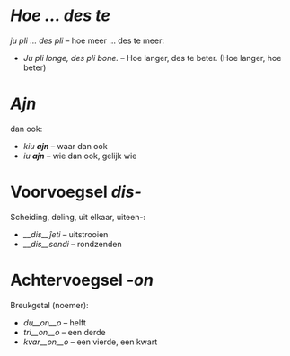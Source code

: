 # *Hoe … des te*

*ju pli … des pli* – hoe meer … des te meer:

- *Ju pli longe, des pli bone.* – Hoe langer, des te beter. (Hoe langer, hoe beter)
 

# *Ajn*

dan ook:

- *kiu __ajn__* – waar dan ook
- *iu __ajn__* – wie dan ook, gelijk wie
 

# Voorvoegsel *dis-*

Scheiding, deling, uit elkaar, uiteen-:

- *__dis__ĵeti* – uitstrooien
- *__dis__sendi* – rondzenden
 

# Achtervoegsel *-on*

Breukgetal (noemer):

- *du__on__o* – helft
- *tri__on__o* – een derde
- *kvar__on__o* – een vierde, een kwart
 
